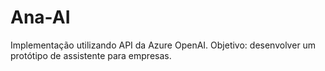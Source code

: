 # Ana-AI
Implementação utilizando API da Azure OpenAI. Objetivo: desenvolver um protótipo de assistente para empresas.
